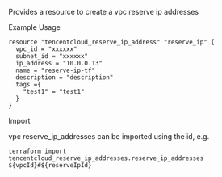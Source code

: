Provides a resource to create a vpc reserve ip addresses

Example Usage

```hcl
resource "tencentcloud_reserve_ip_address" "reserve_ip" {
  vpc_id = "xxxxxx"
  subnet_id = "xxxxxx"
  ip_address = "10.0.0.13"
  name = "reserve-ip-tf"
  description = "description"
  tags ={
    "test1" = "test1"
  }
}
```

Import

vpc reserve_ip_addresses can be imported using the id, e.g.

```
terraform import tencentcloud_reserve_ip_addresses.reserve_ip_addresses ${vpcId}#${reserveIpId}
```
